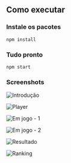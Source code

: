 ## Como executar

### Instale os pacotes

`npm install`

### Tudo pronto

`npm start`

### Screenshots

![Introdução](https://github.com/frnangelim/scalesystems-frontend/blob/master/screenshots/introducao.png)

![Player](https://github.com/frnangelim/scalesystems-frontend/blob/master/screenshots/player.png)

![Em jogo - 1](https://github.com/frnangelim/scalesystems-frontend/blob/master/screenshots/ingame.png)

![Em jogo - 2](https://github.com/frnangelim/scalesystems-frontend/blob/master/screenshots/ingame_2.png)

![Resultado](https://github.com/frnangelim/scalesystems-frontend/blob/master/screenshots/resultado.png)

![Ranking](https://github.com/frnangelim/scalesystems-frontend/blob/master/screenshots/ranking.png)
